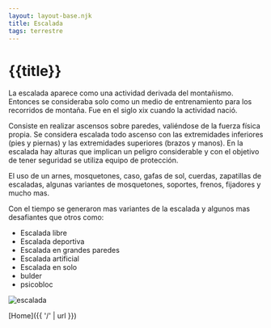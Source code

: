 ```yaml
---
layout: layout-base.njk
title: Escalada
tags: terrestre
---
```


# {{title}}

 La escalada aparece como una actividad derivada del montañismo. Entonces se consideraba solo como un medio de entrenamiento para los recorridos de montaña. Fue en el siglo xix cuando la actividad nació.

Consiste en realizar ascensos sobre paredes, valiéndose de la fuerza física propia. Se considera escalada todo ascenso con las extremidades inferiores (pies y piernas) y las extremidades superiores (brazos y manos). En la escalada hay alturas que implican un peligro considerable y con el objetivo de tener seguridad se utiliza equipo de protección.

El uso de un arnes, mosquetones, caso, gafas de sol, cuerdas, zapatillas de escaladas, algunas variantes de mosquetones, soportes, frenos, fijadores y mucho mas.

Con el tiempo se generaron mas variantes de la escalada y algunos mas desafiantes que otros como:

- Escalada libre
- Escalada deportiva
- Escalada en grandes paredes
- Escalada artificial
- Escalada en solo
- bulder
- psicobloc

![escalada](https://tse1.mm.bing.net/th?id=OIP.S6FuJWVkIcubhRIzsobQPgHaHa&pid=Api&P=0&h=180)

[Home]({{ '/' | url }})
